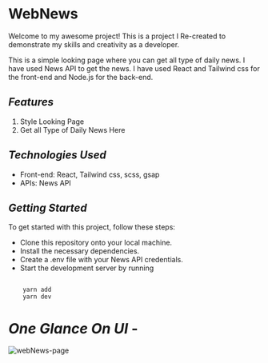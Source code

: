 # **WebNews**

Welcome to my awesome project! This is a project I Re-created to demonstrate my skills and creativity as a developer.

This is a simple looking page where you can get all type of daily news. I have used News API to get the news. I have used React and Tailwind css for the front-end and Node.js for the back-end.

## _Features_

1. Style Looking Page
2. Get all Type of Daily News Here

## _Technologies Used_

- Front-end: React, Tailwind css, scss,  gsap
- APIs: News API

## _**Getting Started**_

To get started with this project, follow these steps:

- Clone this repository onto your local machine.
- Install the necessary dependencies.
- Create a .env file with your News API credentials.
- Start the development server by running

```

    yarn add
    yarn dev

```

# _**One Glance On UI**_ -

![webNews-page](https://github.com/SouZe-San/WebNews/assets/103335953/bf8f53d3-5f99-4042-889f-9f752cf2e7f3)

